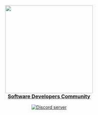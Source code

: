 <a href="https://discord">
    <h3 align="center">
        <img src="https://github.com/Aogiri-11th-Ward/.github/blob/main/profile/farmdb.svg" width="280"><br>
        Software Developers Community
    </h3>
</a>

<div align="center">
    <a href="https://discord.gg/bjEgHS7d">
        <img alt="Discord server" 
             src="https://img.shields.io/discord/1044463450790838292/1044463451248001074?colorA=1e1e28&colorB=c6aae8&label=Discord&logo=discord&logoColor=white&style=for-the-badge">
    </a>
</div><br>
